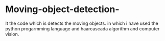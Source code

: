 # Moving-object-detection-
It the code which is detects the moving objects. in which i have used the python progarmming language and haarcascada algorithm and computer vision.
